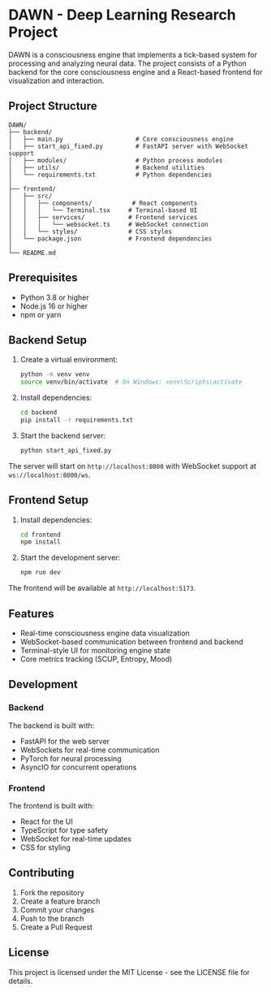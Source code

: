 # DAWN - Deep Learning Research Project

DAWN is a consciousness engine that implements a tick-based system for processing and analyzing neural data. The project consists of a Python backend for the core consciousness engine and a React-based frontend for visualization and interaction.

## Project Structure

```
DAWN/
├── backend/
│   ├── main.py                    # Core consciousness engine
│   ├── start_api_fixed.py         # FastAPI server with WebSocket support
│   ├── modules/                   # Python process modules
│   ├── utils/                     # Backend utilities
│   └── requirements.txt           # Python dependencies
│
├── frontend/
│   ├── src/
│   │   ├── components/           # React components
│   │   │   └── Terminal.tsx     # Terminal-based UI
│   │   ├── services/            # Frontend services
│   │   │   └── websocket.ts     # WebSocket connection
│   │   └── styles/              # CSS styles
│   └── package.json             # Frontend dependencies
│
└── README.md
```

## Prerequisites

- Python 3.8 or higher
- Node.js 16 or higher
- npm or yarn

## Backend Setup

1. Create a virtual environment:
   ```bash
   python -m venv venv
   source venv/bin/activate  # On Windows: venv\Scripts\activate
   ```

2. Install dependencies:
   ```bash
   cd backend
   pip install -r requirements.txt
   ```

3. Start the backend server:
   ```bash
   python start_api_fixed.py
   ```

The server will start on `http://localhost:8000` with WebSocket support at `ws://localhost:8000/ws`.

## Frontend Setup

1. Install dependencies:
   ```bash
   cd frontend
   npm install
   ```

2. Start the development server:
   ```bash
   npm run dev
   ```

The frontend will be available at `http://localhost:5173`.

## Features

- Real-time consciousness engine data visualization
- WebSocket-based communication between frontend and backend
- Terminal-style UI for monitoring engine state
- Core metrics tracking (SCUP, Entropy, Mood)

## Development

### Backend

The backend is built with:
- FastAPI for the web server
- WebSockets for real-time communication
- PyTorch for neural processing
- AsyncIO for concurrent operations

### Frontend

The frontend is built with:
- React for the UI
- TypeScript for type safety
- WebSocket for real-time updates
- CSS for styling

## Contributing

1. Fork the repository
2. Create a feature branch
3. Commit your changes
4. Push to the branch
5. Create a Pull Request

## License

This project is licensed under the MIT License - see the LICENSE file for details. 